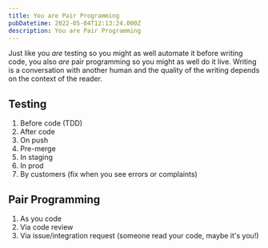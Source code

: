 ```yaml
---
title: You are Pair Programming
pubDatetime: 2022-05-04T12:13:24.000Z
description: You are Pair Programming
---
```


Just like you _are_ testing so you might as well automate it before writing code,
you also _are_ pair programming so you might as well do it live. Writing is a
conversation with another human and the quality of the writing depends on
the context of the reader.

## Testing

1. Before code (TDD)
2. After code
3. On push
4. Pre-merge
5. In staging
6. In prod
7. By customers (fix when you see errors or complaints)

## Pair Programming

1. As you code
2. Via code review
3. Via issue/integration request (someone read your code, maybe it's you!)
